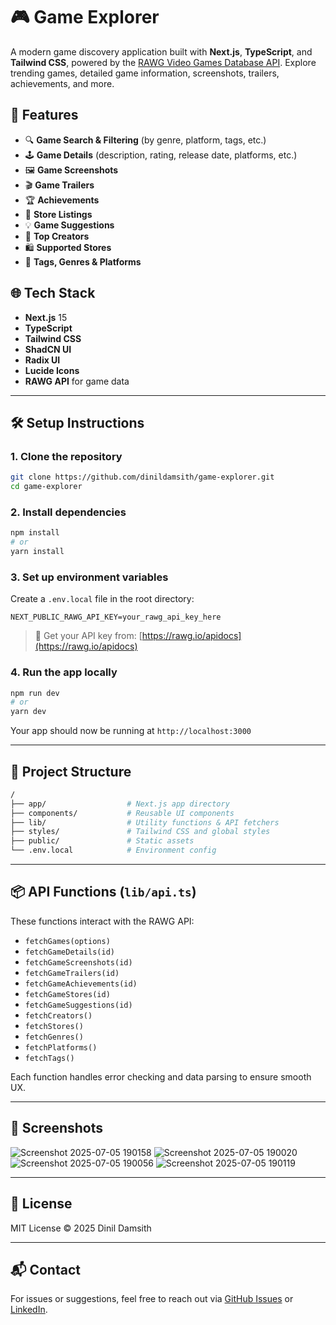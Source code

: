 # 🎮 Game Explorer

A modern game discovery application built with **Next.js**, **TypeScript**, and **Tailwind CSS**, powered by the [RAWG Video Games Database API](https://rawg.io/apidocs). Explore trending games, detailed game information, screenshots, trailers, achievements, and more.

## 🚀 Features

* 🔍 **Game Search & Filtering** (by genre, platform, tags, etc.)
* 🕹️ **Game Details** (description, rating, release date, platforms, etc.)
* 🖼️ **Game Screenshots**
* 🎬 **Game Trailers**
* 🏆 **Achievements**
* 🏪 **Store Listings**
* 💡 **Game Suggestions**
* 👤 **Top Creators**
* 🛍️ **Supported Stores**
* 🧩 **Tags, Genres & Platforms**

## 🌐 Tech Stack

* **Next.js** 15
* **TypeScript**
* **Tailwind CSS**
* **ShadCN UI**
* **Radix UI**
* **Lucide Icons**
* **RAWG API** for game data

---

## 🛠️ Setup Instructions

### 1. Clone the repository

```bash
git clone https://github.com/dinildamsith/game-explorer.git
cd game-explorer
```

### 2. Install dependencies

```bash
npm install
# or
yarn install
```

### 3. Set up environment variables

Create a `.env.local` file in the root directory:

```env
NEXT_PUBLIC_RAWG_API_KEY=your_rawg_api_key_here
```

> 🔐 Get your API key from: [https://rawg.io/apidocs](https://rawg.io/apidocs)

### 4. Run the app locally

```bash
npm run dev
# or
yarn dev
```

Your app should now be running at `http://localhost:3000`

---

## 📁 Project Structure

```bash
/
├── app/                  # Next.js app directory
├── components/           # Reusable UI components
├── lib/                  # Utility functions & API fetchers
├── styles/               # Tailwind CSS and global styles
├── public/               # Static assets
└── .env.local            # Environment config
```

---

## 📦 API Functions (`lib/api.ts`)

These functions interact with the RAWG API:

* `fetchGames(options)`
* `fetchGameDetails(id)`
* `fetchGameScreenshots(id)`
* `fetchGameTrailers(id)`
* `fetchGameAchievements(id)`
* `fetchGameStores(id)`
* `fetchGameSuggestions(id)`
* `fetchCreators()`
* `fetchStores()`
* `fetchGenres()`
* `fetchPlatforms()`
* `fetchTags()`

Each function handles error checking and data parsing to ensure smooth UX.

---

## 📸 Screenshots

![Screenshot 2025-07-05 190158](https://github.com/user-attachments/assets/8a5a0afd-aee5-4867-adfa-2bedef9cea55)
![Screenshot 2025-07-05 190020](https://github.com/user-attachments/assets/ea318255-a2b5-46c4-80e9-675307b29070)
![Screenshot 2025-07-05 190056](https://github.com/user-attachments/assets/91914509-5016-4e44-81bf-38edbf4ba958)
![Screenshot 2025-07-05 190119](https://github.com/user-attachments/assets/e5253f4f-1fc4-4d90-9b3a-a6e9c3fa4fdd)

---

## 📄 License

MIT License © 2025 Dinil Damsith

---

## 📬 Contact

For issues or suggestions, feel free to reach out via [GitHub Issues](https://github.com/dinildamsith/game-explorer/issues) or [LinkedIn](https://www.linkedin.com/in/dinildamsith).

